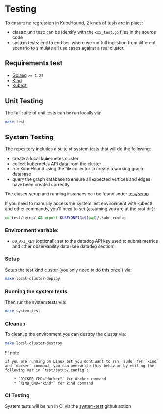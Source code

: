 # Testing

To ensure no regression in KubeHound, 2 kinds of tests are in place:

- classic unit test: can be identify with the `xxx_test.go` files in the source code
- system tests: end to end test where we run full ingestion from different scenario to simulate all use cases against a real cluster.

## Requirements test

- [Golang](https://go.dev/doc/install) `>= 1.22`
- [Kind](https://kind.sigs.k8s.io/docs/user/quick-start/#installing-with-a-package-manager)
- [Kubectl](https://kubernetes.io/docs/tasks/tools/)

## Unit Testing

The full suite of unit tests can be run locally via:

```bash
make test
```

## System Testing

The repository includes a suite of system tests that will do the following:

- create a local kubernetes cluster
- collect kubernetes API data from the cluster
- run KubeHound using the file collector to create a working graph database
- query the graph database to ensure all expected vertices and edges have been created correctly

The cluster setup and running instances can be found under [test/setup](https://github.com/DataDog/KubeHound/tree/main/test/setup)

If you need to manually access the system test environment with kubectl and other commands, you'll need to set (assuming you are at the root dir):

```bash
cd test/setup/ && export KUBECONFIG=$(pwd)/.kube-config
```

### Environment variable:

- `DD_API_KEY` (optional): set to the datadog API key used to submit metrics and other observability data (see [datadog](https://kubehound.io/dev-guide/datadog/) section)

### Setup

Setup the test kind cluster (you only need to do this once!) via:

```bash
make local-cluster-deploy
```

### Running the system tests

Then run the system tests via:

```bash
make system-test
```

### Cleanup

To cleanup the environment you can destroy the cluster via:

```bash
make local-cluster-destroy
```

!!! note

    if you are running on Linux but you dont want to run `sudo` for `kind` and `docker` command, you can overwrite this behavior by editing the following var in `test/setup/.config`:

        * `DOCKER_CMD="docker"` for docker command
        * `KIND_CMD="kind"` for kind command

### CI Testing

System tests will be run in CI via the [system-test](https://github.com/DataDog/KubeHound/blob/main/.github/workflows/system-test.yml) github action

